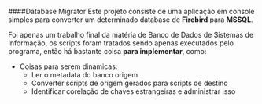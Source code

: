 ####Database Migrator
Este projeto consiste de uma aplicação em console simples para converter um determinado database de **Firebird** para **MSSQL**.

Foi apenas um trabalho final da matéria de Banco de Dados de Sistemas de Informação, os scripts foram tratados sendo apenas executados pelo programa, então há bastante coisa **para implementar**, como:
* Coisas para serem dinamicas:
  *  Ler o metadata do banco origem
  *  Converter scripts de origem gerados para scripts de destino
  *  Identificar corelação de chaves estrangeiras e administrar isso

